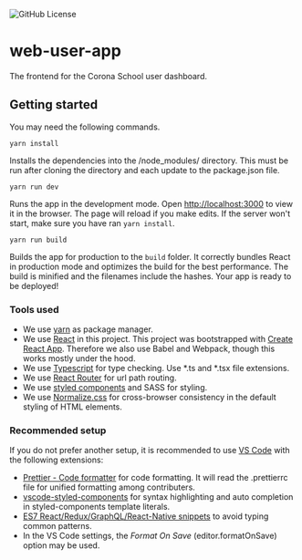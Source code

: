 ![GitHub License](https://img.shields.io/github/license/corona-school/web-user-app)

# web-user-app

The frontend for the Corona School user dashboard.


## Getting started

You may need the following commands.

`yarn install`

Installs the dependencies into the /node_modules/ directory. This must be run after cloning the directory and each update to the package.json file.

`yarn run dev`

Runs the app in the development mode. Open [http://localhost:3000](http://localhost:3000) to view it in the browser. The page will reload if you make edits. If the server won't start, make sure you have ran `yarn install`.

`yarn run build`

Builds the app for production to the `build` folder. It correctly bundles React in production mode and optimizes the build for the best performance. The build is minified and the filenames include the hashes. Your app is ready to be deployed!

### Tools used

- We use [yarn](https://yarnpkg.com/) as package manager.
- We use [React](https://reactjs.org/) in this project. This project was bootstrapped with [Create React App](https://create-react-app.dev/). Therefore we also use Babel and Webpack, though this works mostly under the hood.
- We use [Typescript](https://www.typescriptlang.org/) for type checking. Use \*.ts and \*.tsx file extensions.
- We use [React Router](https://reacttraining.com/react-router/web) for url path routing.
- We use [styled components](https://styled-components.com/) and SASS for styling.
- We use [Normalize.css](https://necolas.github.io/normalize.css) for cross-browser consistency in the default styling of HTML elements.

### Recommended setup

If you do not prefer another setup, it is recommended to use [VS Code](https://code.visualstudio.com/) with the following extensions:
- [Prettier - Code formatter](https://marketplace.visualstudio.com/items?itemName=esbenp.prettier-vscode) for code formatting. It will read the .prettierrc file for unified formatting among contributers.
- [vscode-styled-components](https://marketplace.visualstudio.com/items?itemName=jpoissonnier.vscode-styled-components) for syntax highlighting and auto completion in styled-components template literals.
- [ES7 React/Redux/GraphQL/React-Native snippets](https://marketplace.visualstudio.com/items?itemName=dsznajder.es7-react-js-snippets) to avoid typing common patterns.
- In the VS Code settings, the _Format On Save_ (editor.formatOnSave) option may be used.

